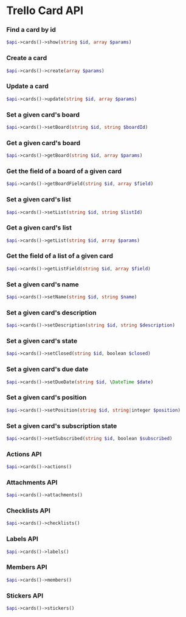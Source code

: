 Trello Card API
======================

### Find a card by id
```php
$api->cards()->show(string $id, array $params)
```

### Create a card
```php
$api->cards()->create(array $params)
```

### Update a card
```php
$api->cards()->update(string $id, array $params)
```

### Set a given card&#039;s board
```php
$api->cards()->setBoard(string $id, string $boardId)
```

### Get a given card&#039;s board
```php
$api->cards()->getBoard(string $id, array $params)
```

### Get the field of a board of a given card
```php
$api->cards()->getBoardField(string $id, array $field)
```

### Set a given card&#039;s list
```php
$api->cards()->setList(string $id, string $listId)
```

### Get a given card&#039;s list
```php
$api->cards()->getList(string $id, array $params)
```

### Get the field of a list of a given card
```php
$api->cards()->getListField(string $id, array $field)
```

### Set a given card&#039;s name
```php
$api->cards()->setName(string $id, string $name)
```

### Set a given card&#039;s description
```php
$api->cards()->setDescription(string $id, string $description)
```

### Set a given card&#039;s state
```php
$api->cards()->setClosed(string $id, boolean $closed)
```

### Set a given card&#039;s due date
```php
$api->cards()->setDueDate(string $id, \DateTime $date)
```

### Set a given card&#039;s position
```php
$api->cards()->setPosition(string $id, string|integer $position)
```

### Set a given card&#039;s subscription state
```php
$api->cards()->setSubscribed(string $id, boolean $subscribed)
```

### Actions API
```php
$api->cards()->actions()
```

### Attachments API
```php
$api->cards()->attachments()
```

### Checklists API
```php
$api->cards()->checklists()
```

### Labels API
```php
$api->cards()->labels()
```

### Members API
```php
$api->cards()->members()
```

### Stickers API
```php
$api->cards()->stickers()
```

